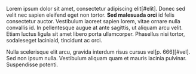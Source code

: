 Lorem ipsum dolor sit amet, consectetur adipiscing elit[#elit]. Donec sed velit nec sapien 
eleifend eget non tortor. **Sed malesuada orci** id felis consectetur auctor. Vestibulum 
laoreet sapien lorem, vitae ornare nulla convallis id. In pellentesque augue at ante 
sagittis, ut aliquam arcu velit. Etiam luctus ligula sit amet libero porta ullamcorper. 
Phasellus nisi tortor, sodaleseget laciniaid, tincidunt ac orci.

Nulla scelerisque elit arcu, gravida interdum risus cursus vel[p. 666][#vel]. Sed non ipsum nulla. 
Vestibulum aliquam quam et mauris lacinia pulvinar. Suspendisse potenti.

[^elit:1990]: Suspendisse convallis erat nisl, **scelerisque ornareipsumegestas** ac. Vivamus 
laoreet erat purus, id tincidunt ipsum malesuada a. Morbi at est sed mauris blandit congue.
[^vel]: Suspendisse convallis erat nisl, *scelerisque ornareipsumegestas* ac. Vivamus 
laoreet erat purus, id tincidunt ipsum malesuada a. Morbi at est sed mauris blandit congue.
